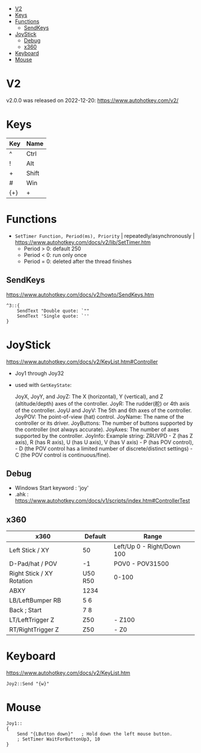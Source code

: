 <!-- TOC -->

- [V2](#v2)
- [Keys](#keys)
- [Functions](#functions)
    - [SendKeys](#sendkeys)
- [JoyStick](#joystick)
    - [Debug](#debug)
    - [x360](#x360)
- [Keyboard](#keyboard)
- [Mouse](#mouse)

<!-- /TOC -->

# V2
v2.0.0 was released on 2022-12-20: https://www.autohotkey.com/v2/

# Keys

| Key | Name |
| -- | -- |
| ^ | Ctrl
| ! | Alt
| + | Shift
| # | Win
| {+} | +

# Functions
- `SetTimer Function, Period(ms), Priority` | repeatedly/asynchronously | https://www.autohotkey.com/docs/v2/lib/SetTimer.htm
  - Period > 0: default 250
  - Period < 0: run only once
  - Period = 0: deleted after the thread finishes

## SendKeys
https://www.autohotkey.com/docs/v2/howto/SendKeys.htm

    ^3::{
        SendText "Double quote: `""
        SendText 'Single quote: `''
    }

# JoyStick
https://www.autohotkey.com/docs/v2/KeyList.htm#Controller

- Joy1 through Joy32
- used with `GetKeyState`:

    JoyX, JoyY, and JoyZ: The X (horizontal), Y (vertical), and Z (altitude/depth) axes of the controller.
    JoyR: The rudder(舵) or 4th axis of the controller.
    JoyU and JoyV: The 5th and 6th axes of the controller.
    JoyPOV: The point-of-view (hat) control.
    JoyName: The name of the controller or its driver.
    JoyButtons: The number of buttons supported by the controller (not always accurate).
    JoyAxes: The number of axes supported by the controller.
    JoyInfo: Example string: ZRUVPD
      - Z (has Z axis), R (has R axis), U (has U axis), V (has V axis)
      - P (has POV control),
        - D (the POV control has a limited number of discrete/distinct settings)
        - C (the POV control is continuous/fine). 

## Debug
- Windows Start keyword : 'joy'
- .ahk : https://www.autohotkey.com/docs/v1/scripts/index.htm#ControllerTest

## x360

x360 | Default | Range
-- | -- | --
Left Stick / XY | 50 | Left/Up 0 - Right/Down 100
D-Pad/hat / POV | -1 | POV0 - POV31500
Right Stick / XY Rotation | U50 R50 | 0-100
ABXY | 1234
LB/LeftBumper RB | 5 6
Back ; Start | 7 8
LT/LeftTrigger  Z | Z50 | - Z100
RT/RightTrigger Z | Z50 | - Z0

# Keyboard
https://www.autohotkey.com/docs/v2/KeyList.htm

```
Joy2::Send "{w}"
```

# Mouse

```
Joy1::
{
    Send "{LButton down}"   ; Hold down the left mouse button.
    ; SetTimer WaitForButtonUp3, 10
}
```
